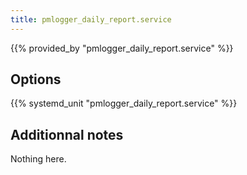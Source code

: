 ```yaml
---
title: pmlogger_daily_report.service
---
```


{{% provided_by "pmlogger_daily_report.service" %}}

## Options

{{% systemd_unit "pmlogger_daily_report.service" %}}

## Additionnal notes

Nothing here.